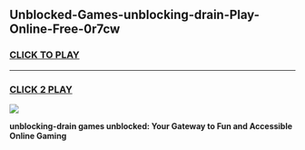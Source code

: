 
## Unblocked-Games-unblocking-drain-Play-Online-Free-0r7cw
<h3>
<a href="https://premium76.site?title=unblocking-drain&ref=26A">CLICK TO PLAY</a></h3>
<hr>

<h3>
<a href="https://premium76.site?title=unblocking-drain&ref=26A">CLICK 2 PLAY</a>
  
</h3>

<a href="https://premium76.site?title=unblocking-drain&ref=26A"><img src="https://clearcache.store/games.png"></a>


**unblocking-drain games unblocked: Your Gateway to Fun and Accessible Online Gaming**
